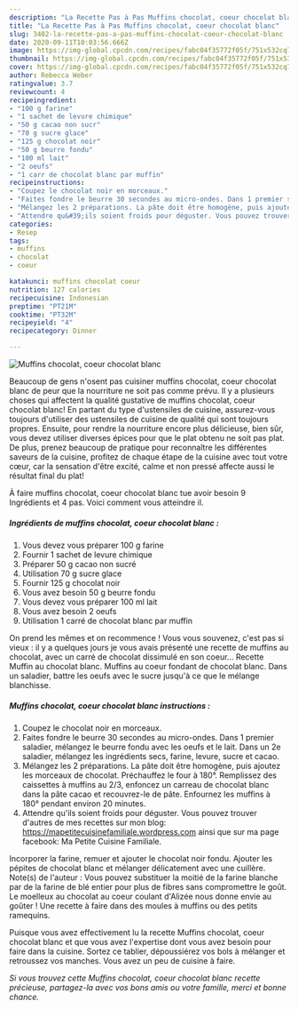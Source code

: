 ```yaml
---
description: "La Recette Pas à Pas Muffins chocolat, coeur chocolat blanc"
title: "La Recette Pas à Pas Muffins chocolat, coeur chocolat blanc"
slug: 3402-la-recette-pas-a-pas-muffins-chocolat-coeur-chocolat-blanc
date: 2020-09-11T10:03:56.666Z
image: https://img-global.cpcdn.com/recipes/fabc04f35772f05f/751x532cq70/muffins-chocolat-coeur-chocolat-blanc-photo-principale-de-la-recette.jpg
thumbnail: https://img-global.cpcdn.com/recipes/fabc04f35772f05f/751x532cq70/muffins-chocolat-coeur-chocolat-blanc-photo-principale-de-la-recette.jpg
cover: https://img-global.cpcdn.com/recipes/fabc04f35772f05f/751x532cq70/muffins-chocolat-coeur-chocolat-blanc-photo-principale-de-la-recette.jpg
author: Rebecca Weber
ratingvalue: 3.7
reviewcount: 4
recipeingredient:
- "100 g farine"
- "1 sachet de levure chimique"
- "50 g cacao non sucr"
- "70 g sucre glace"
- "125 g chocolat noir"
- "50 g beurre fondu"
- "100 ml lait"
- "2 oeufs"
- "1 carr de chocolat blanc par muffin"
recipeinstructions:
- "Coupez le chocolat noir en morceaux."
- "Faites fondre le beurre 30 secondes au micro-ondes. Dans 1 premier saladier, mélangez le beurre fondu avec les oeufs et le lait. Dans un 2e saladier, mélangez les ingrédients secs, farine, levure, sucre et cacao."
- "Mélangez les 2 préparations. La pâte doit être homogène, puis ajoutez les morceaux de chocolat. Préchauffez le four à 180°. Remplissez des caissettes à muffins au 2/3, enfoncez un carreau de chocolat blanc dans la pâte cacao et recouvrez-le de pâte. Enfournez les muffins à 180° pendant environ 20 minutes."
- "Attendre qu&#39;ils soient froids pour déguster. Vous pouvez trouver d&#39;autres de mes recettes sur mon blog: https://mapetitecuisinefamiliale.wordpress.com ainsi que sur ma page facebook: Ma Petite Cuisine Familiale."
categories:
- Resep
tags:
- muffins
- chocolat
- coeur

katakunci: muffins chocolat coeur 
nutrition: 127 calories
recipecuisine: Indonesian
preptime: "PT21M"
cooktime: "PT32M"
recipeyield: "4"
recipecategory: Dinner

---
```



![Muffins chocolat, coeur chocolat blanc](https://img-global.cpcdn.com/recipes/fabc04f35772f05f/751x532cq70/muffins-chocolat-coeur-chocolat-blanc-photo-principale-de-la-recette.jpg)

Beaucoup de gens n'osent pas cuisiner muffins chocolat, coeur chocolat blanc de peur que la nourriture ne soit pas comme prévu. Il y a plusieurs choses qui affectent la qualité gustative de muffins chocolat, coeur chocolat blanc! En partant du type d'ustensiles de cuisine, assurez-vous toujours d'utiliser des ustensiles de cuisine de qualité qui sont toujours propres. Ensuite, pour rendre la nourriture encore plus délicieuse, bien sûr, vous devez utiliser diverses épices pour que le plat obtenu ne soit pas plat. De plus, prenez beaucoup de pratique pour reconnaître les différentes saveurs de la cuisine, profitez de chaque étape de la cuisine avec tout votre cœur, car la sensation d'être excité, calme et non pressé affecte aussi le résultat final du plat!

<!--inarticleads1-->

À faire muffins chocolat, coeur chocolat blanc tue avoir besoin 9 Ingrédients et 4 pas. Voici comment vous atteindre il.

##### Ingrédients de muffins chocolat, coeur chocolat blanc :

1. Vous devez vous préparer 100 g farine
1. Fournir 1 sachet de levure chimique
1. Préparer 50 g cacao non sucré
1. Utilisation 70 g sucre glace
1. Fournir 125 g chocolat noir
1. Vous avez besoin 50 g beurre fondu
1. Vous devez vous préparer 100 ml lait
1. Vous avez besoin 2 oeufs
1. Utilisation 1 carré de chocolat blanc par muffin


On prend les mêmes et on recommence ! Vous vous souvenez, c&#39;est pas si vieux : il y a quelques jours je vous avais présenté une recette de muffins au chocolat, avec un carré de chocolat dissimulé en son coeur… Recette Muffin au chocolat blanc. Muffins au coeur fondant de chocolat blanc. Dans un saladier, battre les oeufs avec le sucre jusqu&#39;à ce que le mélange blanchisse. 

<!--inarticleads2-->

##### Muffins chocolat, coeur chocolat blanc instructions :

1. Coupez le chocolat noir en morceaux.
1. Faites fondre le beurre 30 secondes au micro-ondes. Dans 1 premier saladier, mélangez le beurre fondu avec les oeufs et le lait. Dans un 2e saladier, mélangez les ingrédients secs, farine, levure, sucre et cacao.
1. Mélangez les 2 préparations. La pâte doit être homogène, puis ajoutez les morceaux de chocolat. Préchauffez le four à 180°. Remplissez des caissettes à muffins au 2/3, enfoncez un carreau de chocolat blanc dans la pâte cacao et recouvrez-le de pâte. Enfournez les muffins à 180° pendant environ 20 minutes.
1. Attendre qu&#39;ils soient froids pour déguster. Vous pouvez trouver d&#39;autres de mes recettes sur mon blog: https://mapetitecuisinefamiliale.wordpress.com ainsi que sur ma page facebook: Ma Petite Cuisine Familiale.


Incorporer la farine, remuer et ajouter le chocolat noir fondu. Ajouter les pépites de chocolat blanc et mélanger délicatement avec une cuillère. Note(s) de l&#39;auteur : Vous pouvez substituer la moitié de la farine blanche par de la farine de blé entier pour plus de fibres sans compromettre le goût. Le moelleux au chocolat au coeur coulant d&#39;Alizée nous donne envie au goûter ! Une recette à faire dans des moules à muffins ou des petits ramequins. 

<!--inarticleads1-->

<p>
Puisque vous avez effectivement lu la recette Muffins chocolat, coeur chocolat blanc et que vous avez l'expertise dont vous avez besoin pour faire dans la cuisine. Sortez ce tablier, dépoussiérez vos bols à mélanger et retroussez vos manches. Vous avez un peu de cuisine à faire.
</p>

<p>
<i>Si vous trouvez cette Muffins chocolat, coeur chocolat blanc recette précieuse, partagez-la avec vos bons amis ou votre famille, merci et bonne chance.</i>
</p>
